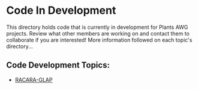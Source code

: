 # Code In Development

This directory holds code that is currently in development for Plants AWG projects. Review what other members are working on and contact them to collaborate if you are interested! More information followed on each topic's directory... 

## Code Development Topics:

- [RACARA-GLAP](RACARA-GLAP)
